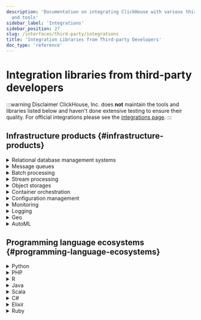 ```yaml
---
description: 'Documentation on integrating ClickHouse with various third-party systems
  and tools'
sidebar_label: 'Integrations'
sidebar_position: 27
slug: /interfaces/third-party/integrations
title: 'Integration Libraries from Third-party Developers'
doc_type: 'reference'
---
```


# Integration libraries from third-party developers

:::warning Disclaimer
ClickHouse, Inc. does **not** maintain the tools and libraries listed below and haven't done extensive testing to ensure their quality.
For official integrations please see the [integrations page](/integrations).
:::

## Infrastructure products {#infrastructure-products}

<details>
<summary>Relational database management systems</summary>
  
- [MySQL](https://www.mysql.com)
  - [mysql2ch](https://github.com/long2ice/mysql2ch)
  - [ProxySQL](https://github.com/sysown/proxysql/wiki/ClickHouse-Support)
  - [clickhouse-mysql-data-reader](https://github.com/Altinity/clickhouse-mysql-data-reader)
  - [horgh-replicator](https://github.com/larsnovikov/horgh-replicator)
- [PostgreSQL](https://www.postgresql.org)
  - [clickhousedb_fdw](https://github.com/Percona-Lab/clickhousedb_fdw)
  - [infi.clickhouse_fdw](https://github.com/Infinidat/infi.clickhouse_fdw) (uses [infi.clickhouse_orm](https://github.com/Infinidat/infi.clickhouse_orm))
  - [pg2ch](https://github.com/mkabilov/pg2ch)
  - [clickhouse_fdw](https://github.com/adjust/clickhouse_fdw)
- [MSSQL](https://en.wikipedia.org/wiki/Microsoft_SQL_Server)
  - [ClickHouseMigrator](https://github.com/zlzforever/ClickHouseMigrator)
</details>

<details>
<summary>Message queues</summary>
  
- [Kafka](https://kafka.apache.org)
  - [clickhouse_sinker](https://github.com/housepower/clickhouse_sinker) (uses [Go client](https://github.com/ClickHouse/clickhouse-go/))
  - [stream-loader-clickhouse](https://github.com/adform/stream-loader)
</details>

<details>
<summary>Batch processing</summary>

- [Spark](https://spark.apache.org)
  - [spark-clickhouse-connector](https://github.com/housepower/spark-clickhouse-connector)
</details>

<details>
<summary>Stream processing</summary>
  
- [Flink](https://flink.apache.org)
  - [flink-clickhouse-sink](https://github.com/ivi-ru/flink-clickhouse-sink)
</details>

<details>
<summary>Object storages</summary>
  
- [S3](https://en.wikipedia.org/wiki/Amazon_S3)
  - [clickhouse-backup](https://github.com/AlexAkulov/clickhouse-backup)
</details>

<details>
<summary>Container orchestration</summary>
  
- [Kubernetes](https://kubernetes.io)
  - [clickhouse-operator](https://github.com/Altinity/clickhouse-operator)
</details>

<details>
<summary>Configuration management</summary>
- [puppet](https://puppet.com)
  - [innogames/clickhouse](https://forge.puppet.com/innogames/clickhouse)
  - [mfedotov/clickhouse](https://forge.puppet.com/mfedotov/clickhouse)
</details>

<details>
<summary>Monitoring</summary>

- [Graphite](https://graphiteapp.org)
  - [graphouse](https://github.com/ClickHouse/graphouse)
  - [carbon-clickhouse](https://github.com/lomik/carbon-clickhouse)
  - [graphite-clickhouse](https://github.com/lomik/graphite-clickhouse)
  - [graphite-ch-optimizer](https://github.com/innogames/graphite-ch-optimizer) - optimizes staled partitions in [\*GraphiteMergeTree](/engines/table-engines/mergetree-family/graphitemergetree) if rules from [rollup configuration](../../engines/table-engines/mergetree-family/graphitemergetree.md#rollup-configuration) could be applied
- [Grafana](https://grafana.com/)
  - [clickhouse-grafana](https://github.com/Vertamedia/clickhouse-grafana)
- [Prometheus](https://prometheus.io/)
  - [clickhouse_exporter](https://github.com/f1yegor/clickhouse_exporter)
  - [PromHouse](https://github.com/Percona-Lab/PromHouse)
  - [clickhouse_exporter](https://github.com/hot-wifi/clickhouse_exporter) (uses [Go client](https://github.com/kshvakov/clickhouse/))
- [Nagios](https://www.nagios.org/)
  - [check_clickhouse](https://github.com/exogroup/check_clickhouse/)
  - [check_clickhouse.py](https://github.com/innogames/igmonplugins/blob/master/src/check_clickhouse.py)
- [Zabbix](https://www.zabbix.com)
  - [clickhouse-zabbix-template](https://github.com/Altinity/clickhouse-zabbix-template)
- [Sematext](https://sematext.com/)
  - [clickhouse integration](https://github.com/sematext/sematext-agent-integrations/tree/master/clickhouse)
</details>

<details>
<summary>Logging</summary>

- [rsyslog](https://www.rsyslog.com/)
  - [omclickhouse](https://www.rsyslog.com/doc/master/configuration/modules/omclickhouse.html)
- [fluentd](https://www.fluentd.org)
  - [loghouse](https://github.com/flant/loghouse) (for [Kubernetes](https://kubernetes.io))
- [logagent](https://www.sematext.com/logagent)
  - [logagent output-plugin-clickhouse](https://sematext.com/docs/logagent/output-plugin-clickhouse/)
</details>

<details>
<summary>Geo</summary>

- [MaxMind](https://dev.maxmind.com/geoip/)
  - [clickhouse-maxmind-geoip](https://github.com/AlexeyKupershtokh/clickhouse-maxmind-geoip)
</details>

<details>
<summary>AutoML</summary>

- [MindsDB](https://mindsdb.com/)
  - [MindsDB](https://github.com/mindsdb/mindsdb) - Integrates with ClickHouse, making data from ClickHouse accessible to a diverse range of AI/ML models.
</details>

## Programming language ecosystems {#programming-language-ecosystems}

<details>
<summary>Python</summary>

- [SQLAlchemy](https://www.sqlalchemy.org)
  - [sqlalchemy-clickhouse](https://github.com/cloudflare/sqlalchemy-clickhouse) (uses [infi.clickhouse_orm](https://github.com/Infinidat/infi.clickhouse_orm))
- [PyArrow/Pandas](https://pandas.pydata.org)
  - [Ibis](https://github.com/ibis-project/ibis)  
</details>

<details>
<summary>PHP</summary>
  
- [Doctrine](https://www.doctrine-project.org/)
  - [dbal-clickhouse](https://packagist.org/packages/friendsofdoctrine/dbal-clickhouse)
</details>

<details>
<summary>R</summary>

- [dplyr](https://db.rstudio.com/dplyr/)
  - [RClickHouse](https://github.com/IMSMWU/RClickHouse) (uses [clickhouse-cpp](https://github.com/artpaul/clickhouse-cpp))
</details>

<details>
<summary>Java</summary>

- [Hadoop](http://hadoop.apache.org)
  - [clickhouse-hdfs-loader](https://github.com/jaykelin/clickhouse-hdfs-loader) (uses [JDBC](../../sql-reference/table-functions/jdbc.md))
</details>
  
<details>
<summary>Scala</summary>

- [Akka](https://akka.io)
  - [clickhouse-scala-client](https://github.com/crobox/clickhouse-scala-client)
</details>

<details>
<summary>C#</summary>

- [ADO.NET](https://docs.microsoft.com/en-us/dotnet/framework/data/adonet/ado-net-overview)
  - [ClickHouse.Ado](https://github.com/killwort/ClickHouse-Net)
  - [ClickHouse.Client](https://github.com/DarkWanderer/ClickHouse.Client)
  - [ClickHouse.Net](https://github.com/ilyabreev/ClickHouse.Net)
  - [ClickHouse.Net.Migrations](https://github.com/ilyabreev/ClickHouse.Net.Migrations)
  - [Linq To DB](https://github.com/linq2db/linq2db)
</details>

<details>
<summary>Elixir</summary>

- [Ecto](https://github.com/elixir-ecto/ecto)
  - [clickhouse_ecto](https://github.com/appodeal/clickhouse_ecto)
</details>

<details>
<summary>Ruby</summary>

- [Ruby on Rails](https://rubyonrails.org/)
  - [activecube](https://github.com/bitquery/activecube)
  - [ActiveRecord](https://github.com/PNixx/clickhouse-activerecord)
- [GraphQL](https://github.com/graphql)
  - [activecube-graphql](https://github.com/bitquery/activecube-graphql)
</details>
